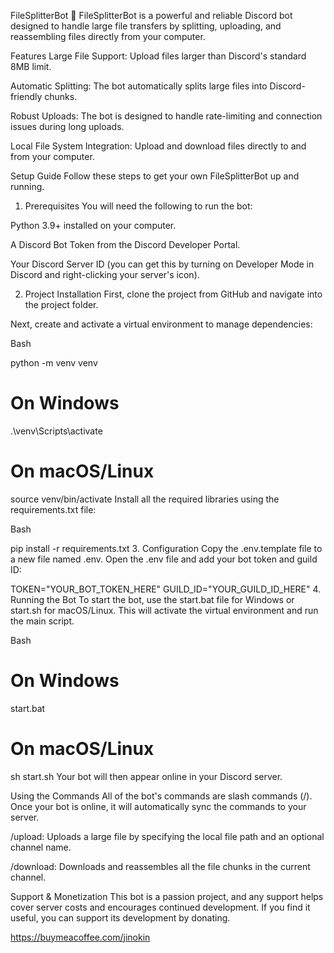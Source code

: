 
FileSplitterBot 🤖
FileSplitterBot is a powerful and reliable Discord bot designed to handle large file transfers by splitting, uploading, and reassembling files directly from your computer.

Features
Large File Support: Upload files larger than Discord's standard 8MB limit.

Automatic Splitting: The bot automatically splits large files into Discord-friendly chunks.

Robust Uploads: The bot is designed to handle rate-limiting and connection issues during long uploads.

Local File System Integration: Upload and download files directly to and from your computer.

Setup Guide
Follow these steps to get your own FileSplitterBot up and running.

1. Prerequisites
You will need the following to run the bot:

Python 3.9+ installed on your computer.

A Discord Bot Token from the Discord Developer Portal.

Your Discord Server ID (you can get this by turning on Developer Mode in Discord and right-clicking your server's icon).

2. Project Installation
First, clone the project from GitHub and navigate into the project folder.

Next, create and activate a virtual environment to manage dependencies:

Bash

python -m venv venv
# On Windows
.\venv\Scripts\activate
# On macOS/Linux
source venv/bin/activate
Install all the required libraries using the requirements.txt file:

Bash

pip install -r requirements.txt
3. Configuration
Copy the .env.template file to a new file named .env. Open the .env file and add your bot token and guild ID:

TOKEN="YOUR_BOT_TOKEN_HERE"
GUILD_ID="YOUR_GUILD_ID_HERE"
4. Running the Bot
To start the bot, use the start.bat file for Windows or start.sh for macOS/Linux. This will activate the virtual environment and run the main script.

Bash

# On Windows
start.bat
# On macOS/Linux
sh start.sh
Your bot will then appear online in your Discord server.

Using the Commands
All of the bot's commands are slash commands (/). Once your bot is online, it will automatically sync the commands to your server.

/upload: Uploads a large file by specifying the local file path and an optional channel name.

/download: Downloads and reassembles all the file chunks in the current channel.

Support & Monetization
This bot is a passion project, and any support helps cover server costs and encourages continued development. If you find it useful, you can support its development by donating.

https://buymeacoffee.com/jinokin
